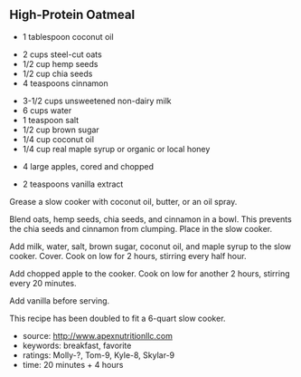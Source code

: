 High-Protein Oatmeal
--------------------

- 1 tablespoon coconut oil
<!-- -->
- 2 cups steel-cut oats
- 1/2 cup hemp seeds
- 1/2 cup chia seeds
- 4 teaspoons cinnamon
<!-- -->
- 3-1/2 cups unsweetened non-dairy milk
- 6 cups water
- 1 teaspoon salt
- 1/2 cup brown sugar
- 1/4 cup coconut oil
- 1/4 cup real maple syrup or organic or local honey
<!-- -->
- 4 large apples, cored and chopped
<!-- -->
- 2 teaspoons vanilla extract

Grease a slow cooker with coconut oil, butter, or an oil spray.

Blend oats, hemp seeds, chia seeds, and cinnamon in a bowl.  This
prevents the chia seeds and cinnamon from clumping.  Place in the slow
cooker.

Add milk, water, salt, brown sugar, coconut oil, and maple syrup to
the slow cooker.  Cover.  Cook on low for 2 hours, stirring every half
hour.

Add chopped apple to the cooker.  Cook on low for another 2 hours,
stirring every 20 minutes.

Add vanilla before serving.

This recipe has been doubled to fit a 6-quart slow cooker.

- source: http://www.apexnutritionllc.com
- keywords: breakfast, favorite
- ratings: Molly-?, Tom-9, Kyle-8, Skylar-9
- time: 20 minutes + 4 hours
